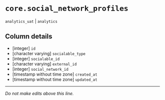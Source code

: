 # `core.social_network_profiles`
`analytics_uat` | `analytics`

## Column details
* [integer]   `id`
* [character varying] `socialable_type`
* [integer]   `socialable_id`
* [character varying] `external_id`
* [integer]   `social_network_id`
* [timestamp without time zone] `created_at`
* [timestamp without time zone] `updated_at`

-------------------------------------------------------------------------------
*Do not make edits above this line.*
